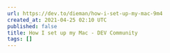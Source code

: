 ```yaml
---
url: https://dev.to/dieman/how-i-set-up-my-mac-9m4
created_at: 2021-04-25 02:10 UTC
published: false
title: How I set up my Mac - DEV Community
tags: []
---
```



